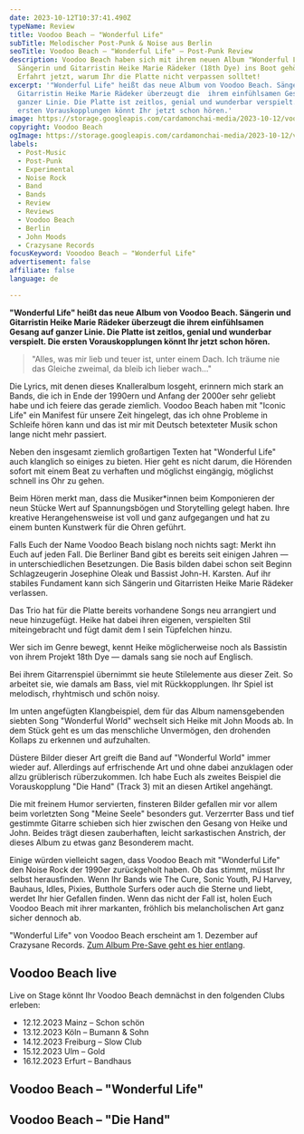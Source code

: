 ```yaml
---
date: 2023-10-12T10:37:41.490Z
typeName: Review
title: Voodoo Beach – "Wonderful Life"
subTitle: Melodischer Post-Punk & Noise aus Berlin
seoTitle: Voodoo Beach – "Wonderful Life" – Post-Punk Review
description: Voodoo Beach haben sich mit ihrem neuen Album "Wonderful Life"
  Sängerin und Gitarristin Heike Marie Rädeker (18th Dye) ins Boot gehört.
  Erfahrt jetzt, warum Ihr die Platte nicht verpassen solltet!
excerpt: '"Wonderful Life" heißt das neue Album von Voodoo Beach. Sängerin und
  Gitarristin Heike Marie Rädeker überzeugt die  ihrem einfühlsamen Gesang auf
  ganzer Linie. Die Platte ist zeitlos, genial und wunderbar verspielt. Die
  ersten Vorauskopplungen könnt Ihr jetzt schon hören.'
image: https://storage.googleapis.com/cardamonchai-media/2023-10-12/voodoo-beach-wonderful-life-jpg-imagine-d8d8d8_929292_1024_768/640.webp
copyright: Voodoo Beach
ogImage: https://storage.googleapis.com/cardamonchai-media/2023-10-12/voodoo-beach-wonderful-life-og-jpg-imagine-e80878_bb4885_1200_630/640.webp
labels:
  - Post-Music
  - Post-Punk
  - Experimental
  - Noise Rock
  - Band
  - Bands
  - Review
  - Reviews
  - Voodoo Beach
  - Berlin
  - John Moods
  - Crazysane Records
focusKeyword: Vooodoo Beach – "Wonderful Life"
advertisement: false
affiliate: false
language: de

---
```


**"Wonderful Life" heißt das neue Album von Voodoo Beach. Sängerin und Gitarristin Heike Marie Rädeker überzeugt die ihrem einfühlsamen Gesang auf ganzer Linie. Die Platte ist zeitlos, genial und wunderbar verspielt. Die ersten Vorauskopplungen könnt Ihr jetzt schon hören.**

> "Alles, was mir lieb und teuer ist, unter einem Dach. Ich träume nie das Gleiche zweimal, da bleib ich lieber wach..."

Die Lyrics, mit denen dieses Knalleralbum losgeht, erinnern mich stark an Bands, die ich in Ende der 1990ern und Anfang der 2000er sehr geliebt habe und ich feiere das gerade ziemlich. Voodoo Beach haben mit "Iconic Life" ein Manifest für unsere Zeit hingelegt, das ich ohne Probleme in Schleife hören kann und das ist mir mit Deutsch betexteter Musik schon lange nicht mehr passiert.

Neben den insgesamt ziemlich großartigen Texten hat "Wonderful Life" auch klanglich so einiges zu bieten. Hier geht es nicht darum, die Hörenden sofort mit einem Beat zu verhaften und möglichst eingängig, möglichst schnell ins Ohr zu gehen.

Beim Hören merkt man, dass die Musiker\*innen beim Komponieren der neun Stücke Wert auf Spannungsbögen und Storytelling gelegt haben. Ihre kreative Herangehensweise ist voll und ganz aufgegangen und hat zu einem bunten Kunstwerk für die Ohren geführt.

Falls Euch der Name Voodoo Beach bislang noch nichts sagt: Merkt ihn Euch auf jeden Fall. Die Berliner Band gibt es bereits seit einigen Jahren — in unterschiedlichen Besetzungen. Die Basis bilden dabei schon seit Beginn Schlagzeugerin Josephine Oleak und Bassist John-H. Karsten. Auf ihr stabiles Fundament kann sich Sängerin und Gitarristen Heike Marie Rädeker verlassen.

Das Trio hat für die Platte bereits vorhandene Songs neu arrangiert und neue hinzugefügt. Heike hat dabei ihren eigenen, verspielten Stil miteingebracht und fügt damit dem I sein Tüpfelchen hinzu.

Wer sich im Genre bewegt, kennt Heike möglicherweise noch als Bassistin von ihrem Projekt 18th Dye — damals sang sie noch auf Englisch.

Bei ihrem Gitarrenspiel übernimmt sie heute Stilelemente aus dieser Zeit. So arbeitet sie, wie damals am Bass, viel mit Rückkopplungen. Ihr Spiel ist melodisch, rhyhtmisch und schön noisy.

Im unten angefügten Klangbeispiel, dem für das Album namensgebenden siebten Song "Wonderful World" wechselt sich Heike mit John Moods ab. In dem Stück geht es um das menschliche Unvermögen, den drohenden Kollaps zu erkennen und aufzuhalten.

Düstere Bilder dieser Art greift die Band auf "Wonderful World" immer wieder auf. Allerdings auf erfrischende Art und ohne dabei anzuklagen oder allzu grüblerisch rüberzukommen. Ich habe Euch als zweites Beispiel die Vorauskopplung "Die Hand" (Track 3) mit an diesen Artikel angehängt.

Die mit freinem Humor servierten, finsteren Bilder gefallen mir vor allem beim vorletzten Song "Meine Seele" besonders gut. Verzerrter Bass und tief gestimmte Gitarre schieben sich hier zwischen den Gesang von Heike und John. Beides trägt diesen zauberhaften, leicht sarkastischen Anstrich, der dieses Album zu etwas ganz Besonderem macht.

Einige würden vielleicht sagen, dass Voodoo Beach mit "Wonderful Life" den Noise Rock der 1990er zurückgeholt haben. Ob das stimmt, müsst Ihr selbst herausfinden. Wenn Ihr Bands wie The Cure, Sonic Youth, PJ Harvey, Bauhaus, Idles, Pixies, Butthole Surfers oder auch die Sterne und liebt, werdet Ihr hier Gefallen finden. Wenn das nicht der Fall ist, holen Euch Voodoo Beach mit ihrer markanten, fröhlich bis melancholischen Art ganz sicher dennoch ab.

"Wonderful Life" von Voodoo Beach erscheint am 1. Dezember auf Crazysane Records. [Zum Album Pre-Save geht es hier entlang](https://orcd.co/vb-wonderful-life-album).

## Voodoo Beach live

Live on Stage könnt Ihr Voodoo Beach demnächst in den folgenden Clubs erleben:

- 12.12.2023 Mainz – Schon schön
- 13.12.2023 Köln – Bumann & Sohn
- 14.12.2023 Freiburg – Slow Club
- 15.12.2023 Ulm – Gold
- 16.12.2023 Erfurt – Bandhaus

## Voodoo Beach – "Wonderful Life"

<YouTube id="tucWYQOT5LI" />

## Voodoo Beach – "Die Hand"

<YouTube id="inhIO4qoY_Q" />
